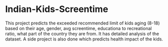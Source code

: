 # Indian-Kids-Screentime
This project predicts the exceeded recommended limit of kids aging (8-18) based on their age, gender, avg screentime, educationa to recreational ratio, what part of the country they are from. It has detailed analysis of the dataset. A side project is also done which predicts health impact of the kids.
